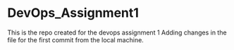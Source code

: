 # DevOps_Assignment1
This is the repo created for the devops assignment 1
Adding changes in the file for the first commit from the local machine.
